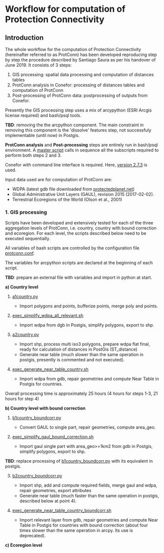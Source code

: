 # Workflow for computation of Protection Connectivity

## Introduction

The whole workflow for the computation of Protection Connectivity (hereinafter referred to as ProtConn) has been developed reproducing step by step the procedure described by Santiago Saura as per his handover of June 2019. It consists of 3 steps:

1. GIS processing: spatial data processing and computation of distances tables
2. ProtConn analysis in Conefor: processing of distances tables and computation of ProtConn
3. Post-processing of ProtConn data: postprocessing of outputs from Conefor.

Presently the GIS processing step uses a mix of arcypython (ESRI Arcgis license required) and bash/psql tools.

**TBD**: removing the the arcpython component. The main constraint in removing this component is the 'dissolve' features step, not successfuly implementable (until now) in Postgis.

**ProtConn analysis** and **Post-processing** steps are entirely run in bash/psql environment. A [master script](conefor/exec_full_conefor_master.sh) calls in sequence all the subscripts required to perform both steps 2 and 3.

Conefor with command line interface is required. Here, [version 2.7.3](http://www.conefor.org/files/usuarios/Conefor_command_line.zip) is used.

Input data used are for computation of ProtConn are:

  - WDPA (latest gdb file downloaded from [protectedplanet.net](https://www.protectedplanet.n))
  - Global Administrative Unit Layers (GAUL), revision 2015 (2017-02-02).
  - Terrestrial Ecoregions of the World (Olson et al., 2001)
  

### 1. GIS processing

Scripts have been developed and extensively tested for each of the three aggregation levels of ProtConn, i.e. country, country with bound correction and ecoregion.
For each level, the scripts described below need to be executed sequentially.

All variables of bash scripts are controlled by the configuration file [protconn.conf](protconn.conf).

The variables for arcpython scripts are declared at the beginning of each script.

**TBD**: prepare an external file with variables and import in python at start.



**a) Country level**

1. [a1country.py](gis_proc/arcpy/a1country.py)
   - Import polygons and points, bufferize points, merge poly and points.
  
2. [exec_simplify_wdpa_all_relevant.sh](gis_proc/exec_simplify_wdpa_all_relevant.sh)
   - Import wdpa from dgb in Postgis, simplify polygons, export to shp.
  
3. [a2country.py](gis_proc/arcpy/a2country.py)
   - Import shp, process multi iso3 polygons, prepare wdpa flat final, ready for calculation of distances in PostGis (ST_distance)
   - Generate near table (much slower than the same operation in postgis, presently is commented and not executed).
  
4. [exec_generate_near_table_country.sh](gis_proc/exec_generate_near_table_country.sh)
   - Import wdpa from gdb, repair geometries and compute Near Table in Postgis for countries.

Overall processing time is approximately 25 hours (4 hours for steps 1-3, 21 hours for step 4)



**b) Country level with bound correction**

1. [b1country_boundcorr.py](gis_proc/arcpy/b1country_boundcorr.py)
   - Convert GAUL to single part, repair geometries, compute area_geo.
   
2. [exec_simplify_gaul_bound_correction.sh](gis_proc/exec_simplify_gaul_bound_correction.sh)
   - Import gaul single part with area_geo>=1km2 from gdb in Postgis, simplify polygons, export to shp.
   

**TBD**: replace processing of [b1country_boundcorr.py](gis_proc/arcpy/b1country_boundcorr.py) with its equivalent in postgis.

3. [b2country_boundcorr.py](gis_proc/arcpy/b2country_boundcorr.py)
   - Import shp, add and compute required fields, merge gaul and wdpa, repair geometries, export attributes
   - Generate near table (much faster than the same operation in postgis, described below at point 4).

4. [exec_generate_near_table_country_boundcorr.sh](gis_proc/exec_generate_near_table_country_boundcorr.sh)
   - Import relevant layer from gdb, repair geometries and compute Near Table in Postgis for countries with bound correction (about four times slower than the same operation in arcpy. Its use is deprecated).
   
**c) Ecoregion level**
  
  

